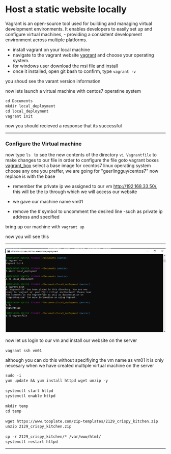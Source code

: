# Host a static website locally
 Vagrant is an open-source tool used for building and managing virtual development environments. It enables developers to easily set up and configure virtual machines, - providing a consistent development environment across multiple platforms.

- install vagrant on your local machine 
- navigate to the vagrant website [vagrant](https://developer.hashicorp.com/vagrant/downloads) and choose your operating system.
- for windows user download the msi file and install
- once it installed, open git bash to confirm, type ` vagrant -v `

you shoud see the varant version information

now lets launch a virtual machine with centos7 operatine system

```
cd Documents
mkdir local_deployment
cd local_deployment
vagrant init
```

now you should recieved a response that its successful

***
### Configure the Virtual machine

now type `ls ` to see the new contents of the directory
` vi Vagrantfile `  to make changes to our file in order to configure the file
goto vagrant boxes [vagrant_box](https://app.vagrantup.com/boxes/search)  select a base image for cecntos7 linux operating system 
choose any one you preffer, we are going for "geerlingguy/centos7" now replace is with the base
- remember the private ip we assigned to our vm http://192.168.33.50/, this will be the ip through which we will access our website

- we gave our machine name vm01 
- remove the # symbol to uncomment the desired line
-such as private ip address and specified


bring up our machine with `vagrant up`

now you will see this 

***
![a1.png](https://github.com/baraqheart/HandsOn/blob/aba63d57355432119a1bfd8d0237e210aa4059ea/project_1/a1.PNG)

now let us login to our vm and install our website on the server

`vagrant ssh vm01`

although you can do this without specifiying the vm name as vm01
it is only necesary when we have created multiple virtual machine on the server


```
sudo -i
yum update && yum install httpd wget unzip -y

systemctl start httpd
systemctl enable httpd

mkdir temp
cd temp

wget https://www.tooplate.com/zip-templates/2129_crispy_kitchen.zip
unzip 2129_crispy_kitchen.zip

cp -r 2129_crispy_kitchen/* /var/www/html/
systemctl restart httpd

```

***




